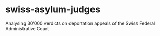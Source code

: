 # swiss-asylum-judges
Analysing 30'000 verdicts on deportation appeals of the Swiss Federal Administrative Court

